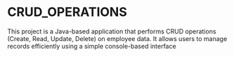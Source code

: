 # CRUD_OPERATIONS
This project is a Java-based application that performs CRUD operations (Create, Read, Update, Delete) on employee data. It allows users to manage records efficiently using a simple console-based interface
